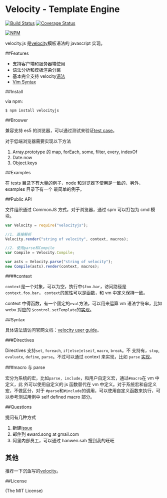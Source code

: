 # Velocity - Template Engine

[![Build Status](https://travis-ci.org/shepherdwind/velocity.js.svg?branch=master)](https://travis-ci.org/shepherdwind/velocity.js)
[![Coverage Status](https://img.shields.io/coveralls/shepherdwind/velocity.js/master.svg?style=flat)](https://coveralls.io/r/shepherdwind/velocity.js)

[![NPM](https://nodei.co/npm/velocityjs.png?downloads=true)](https://nodei.co/npm/velocityjs/)

velocity.js 是[velocity](http://velocity.apache.org/)模板语法的 javascript 实现。

##Features

- 支持客户端和服务器端使用
- 语法分析和模板渲染分离
- 基本完全支持 velocity[语法](http://velocity.apache.org/engine/devel/user-guide.html)
- [Vim Syntax](https://github.com/shepherdwind/vim-velocity)

##Install

via npm:

```bash
$ npm install velocityjs
```

##Broswer

兼容支持 es5 的浏览器，可以通过测试来验证[test case](http://git.shepherdwind.com/velocity.js/runner/tests.html)。

对于低端浏览器需要实现以下方法

1. Array.prototype 的 map, forEach, some, filter, every, indexOf
2. Date.now
3. Object.keys

##Examples

在 tests 目录下有大量的例子，node 和浏览器下使用是一致的，另外，examples 目录下有一个
最简单的例子。

##Public API

文件组织通过 CommonJS 方式，对于浏览器，通过 spm 可以打包为 cmd 模块。

```js
var Velocity = require("velocityjs");

//1. 直接解析
Velocity.render("string of velocity", context, macros);

//2. 使用parse和Compile
var Compile = Velocity.Compile;

var asts = Velocity.parse("string of velocity");
new Compile(asts).render(context, macros);
```

####context

`context`是一个对象，可以为空，执行中`$foo.bar`，访问路径是`context.foo.bar`，
`context`的属性可以是函数，和 vm 中定义保持一致。

context 中得函数，有一个固定的`eval`方法，可以用来运算 vm 语法字符串，比如 webx 对应的
`$control.setTemplate`的[实现](https://github.com/shepherdwind/velocity.js/blob/master/tests/compile.js#L532)。

##Syntax

具体语法请访问官网文档：[velocity user guide](http://velocity.apache.org/engine/devel/user-guide.html)。

###Directives

Directives 支持`set`, `foreach`, `if|else|elseif`, `macro`, `break`。不
支持有，`stop`, `evaluate`, `define`, `parse`。不过可以通过 context 来实现，比如
`parse` [实现](https://github.com/shepherdwind/velocity.js/blob/master/tests/compile.js#L458)。

###macro 与 parse

宏分为系统的宏，比如`parse, include`，和用户自定义宏，通过`#macro`在 vm 中定义，此
外可以使用自定义的 js 函数替代在 vm 中定义。对于系统宏和自定义宏，不做区分，对于
`#parse`和`#include`的调用，可以使用自定义函数来执行，可以参考测试用例中 self defined macro 部分。

##Questions

提问有几种方式

1. 新建[issue](https://github.com/shepherdwind/velocity.js/issues/new)
2. 邮件到 eward.song at gmail.com
3. 阿里内部员工，可以通过 hanwen.sah 搜到我的旺旺

## 其他

推荐一下沉鱼写的[velocity](https://github.com/fool2fish/velocity)。

##License

(The MIT License)
